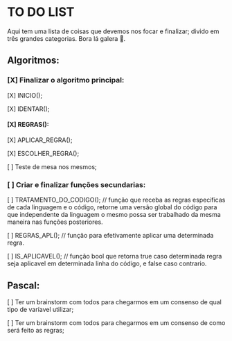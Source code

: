 # TO DO LIST
Aqui tem uma lista de coisas que devemos nos focar e finalizar; divido em três grandes categorias. Bora lá galera :tada:.

## Algoritmos:
###   [X] Finalizar o algoritmo principal:
[X] INICIO();

[X] IDENTAR();

####      [X] REGRAS():
[X] APLICAR_REGRA();

[X] ESCOLHER_REGRA();

[ ] Teste de mesa nos mesmos;

###   [ ] Criar e finalizar funções secundarias:

[ ] TRATAMENTO_DO_CODIGO();   // função que receba as regras especificas de cada linguagem e o código, retorne uma versão global do código para que independente da linguagem o mesmo possa ser trabalhado da mesma maneira nas funções posteriores.

[ ] REGRAS_APL();   // função para efetivamente aplicar uma determinada regra.

[ ] IS_APLICAVEL();   // função bool que retorna true caso determinada regra seja aplicavel em determinada linha do código, e false caso contrario.

## Pascal:
[ ] Ter um brainstorm com todos para chegarmos em um consenso de qual tipo de varíavel utilizar;

[ ] Ter um brainstorm com todos para chegarmos em um consenso de como será feito as regras;
